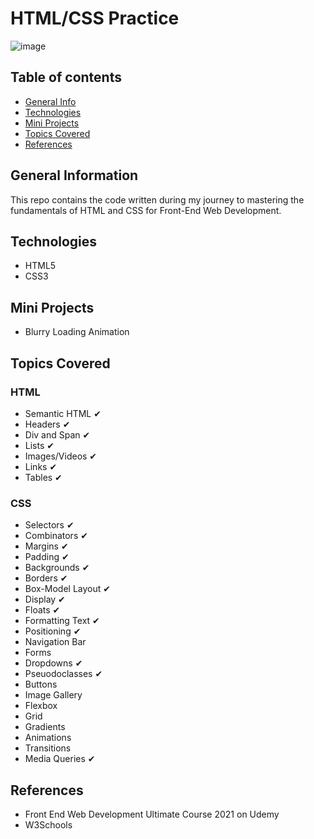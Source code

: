 # HTML/CSS Practice

![image](https://user-images.githubusercontent.com/55777067/127402911-367481db-9bf8-4e71-8f55-edf044947e29.png)

## Table of contents
* [General Info](#general-info)
* [Technologies](#technologies)
* [Mini Projects](#mini-projects)
* [Topics Covered](#topics-covered)
* [References](#references)


## General Information
This repo contains the code written during my journey to mastering the fundamentals of HTML and CSS for Front-End Web Development. 

## Technologies
- HTML5
- CSS3

## Mini Projects
- Blurry Loading Animation

## Topics Covered

### HTML
- Semantic HTML ✔
- Headers ✔
- Div and Span ✔
- Lists ✔
- Images/Videos ✔
- Links ✔
- Tables ✔

### CSS
- Selectors ✔
- Combinators ✔
- Margins ✔
- Padding ✔
- Backgrounds ✔
- Borders ✔
- Box-Model Layout ✔
- Display ✔
- Floats ✔
- Formatting Text ✔
- Positioning ✔
- Navigation Bar
- Forms
- Dropdowns ✔
- Pseuodoclasses ✔
- Buttons
- Image Gallery
- Flexbox
- Grid
- Gradients
- Animations
- Transitions
- Media Queries ✔


## References

- Front End Web Development Ultimate Course 2021 on Udemy 
- W3Schools
